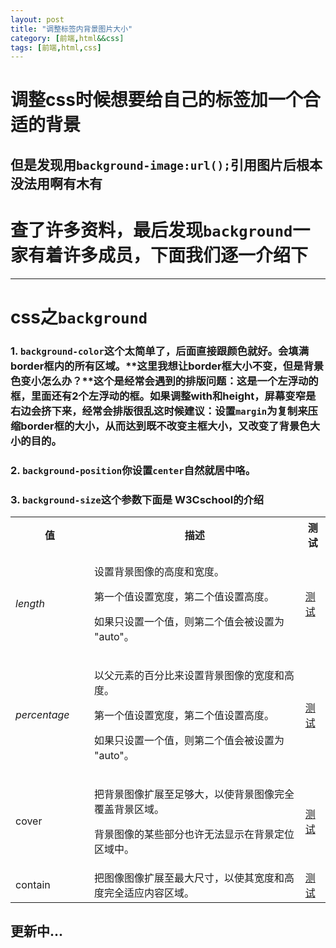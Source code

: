 ```yaml
---
layout: post
title: "调整标签内背景图片大小"
category: [前端,html&&css]
tags: [前端,html,css]
---
```


# 调整css时候想要给自己的标签加一个合适的背景

## 但是发现用`background-image:url();`引用图片后根本没法用啊有木有

# **查了许多资料，最后发现`background`一家有着许多成员，下面我们逐一介绍下**

---

# css之`background`

### 1. `background-color`这个太简单了，后面直接跟颜色就好。会填满border框内的所有区域。**这里我想让border框大小不变，但是背景色变小怎么办？**这个是经常会遇到的排版问题：**这是一个左浮动的框，里面还有2个左浮动的框。如果调整with和height，屏幕变窄是右边会挤下来，经常会排版很乱**这时候建议：**设置`margin`为复制来压缩border框的大小，从而达到既不改变主框大小，又改变了背景色大小的目的。**

### 2. `background-position`**你设置`center`自然就居中咯。**

### 3. `background-size`这个参数下面是 **W3Cschool**的介绍

<table class="dataintable">
<tbody><tr>
<th style="width:25%;">值</th>
<th>描述</th>
<th style="width:8%;">测试</th>
</tr>
<tr>
<td><i>length</i></td>
<td>
	<p>设置背景图像的高度和宽度。</p>
	<p>第一个值设置宽度，第二个值设置高度。</p>
	<p>如果只设置一个值，则第二个值会被设置为 "auto"。</p>
</td>
<td><a target="_blank" href="/tiy/c.asp?f=css_background-size">测试</a></td>
</tr>

<tr>
<td><i>percentage</i></td>
<td>
	<p>以父元素的百分比来设置背景图像的宽度和高度。</p>
	<p>第一个值设置宽度，第二个值设置高度。</p>
	<p>如果只设置一个值，则第二个值会被设置为 "auto"。</p>
</td>
<td><a target="_blank" href="/tiy/c.asp?f=css_background-size&amp;p=5">测试</a></td>
</tr>

<tr>
<td>cover</td>
<td>
	<p>把背景图像扩展至足够大，以使背景图像完全覆盖背景区域。</p>
	<p>背景图像的某些部分也许无法显示在背景定位区域中。</p>
</td>
<td><a target="_blank" href="/tiy/c.asp?f=css_background-size&amp;p=7">测试</a></td>
</tr>

<tr>
<td>contain</td>
<td>把图像图像扩展至最大尺寸，以使其宽度和高度完全适应内容区域。</td>
<td><a target="_blank" href="/tiy/c.asp?f=css_background-size&amp;p=8">测试</a></td>
</tr>
</tbody></table>

## 更新中...
